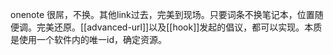 onenote 很屌，不换。其他link过去，完美到现场。只要词条不换笔记本，位置随便调。完美还原。[[advanced-url]]以及[[hook]]发起的倡议，都可以实现。本质是使用一个软件内的唯一id，确定资源。